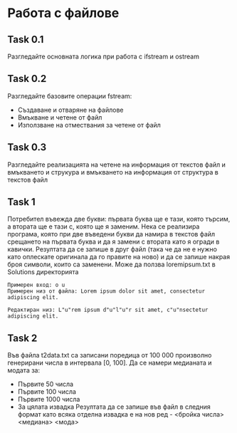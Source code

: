 # Работа с файлове

## Task 0.1

Разгледайте основната логика при работа с ifstream и ostream
## Task 0.2

Разгледайте базовите операции fstream: 
* Създаване и отваряне на файлове
* Вмъкване и четене от файл
* Използване на отмествания за четене от файл 

## Task 0.3

Разгледайте реализацията на четене на информация от текстов файл и вмъкването и струкура и вмъкването на информация от структура в текстов файл

## Task 1

Потребител въвежда две букви: първата буква ще е тази, която търсим, а втората ще е тази с, която ще я заменим. Нека се реализира програма, която при две въведени букви да намира в текстов файл срещането на първата буква и да я замени с втората като я огради в кавички. Резултата да се запише в друг файл (така че да не е нужно като оплескате оригинала да го правите на ново) и да се запише накрая броя символи, които са заменени. Може да ползва loremipsum.txt в Solutions директорията 

```
Примерен вход: o u
Примерен низ от файла: Lorem ipsum dolor sit amet, consectetur adipiscing elit.

Редактиран низ: L"u"rem ipsum d"u"l"u"r sit amet, c"u"nsectetur adipiscing elit.
```

## Task 2

Във файла t2data.txt са записани поредица от 100 000 произволно генерирани числа в интервала [0, 100]. Да се намери медианата и модата за:
* Първите 50 числа
* Първите 100 числа
* Първите 1000 числа
* За цялата извадка
Резултата да се запише във файл в следния формат като всяка отделна извадка е на нов ред - <бройка числа> <медиана> <мода> 
